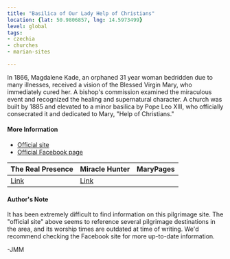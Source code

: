 ```yaml
---
title: "Basilica of Our Lady Help of Christians"
location: {lat: 50.9806857, lng: 14.5973499}
level: global
tags:
- czechia
- churches
- marian-sites

---
```



In 1866, Magdalene Kade, an orphaned 31 year woman bedridden due to many illnesses, received a vision of the Blessed Virgin Mary, who immediately cured her.  A bishop's commission examined the miraculous event and recognized the healing and supernatural character.  A church was built by 1885 and elevated to a minor basilica by Pope Leo XIII, who officially consecrated it and dedicated to Mary, "Help of Christians."

#### More Information

* [Official site](http://cz.poutni-mista-sluknovsko.cz/bazilika-minor-panny-marie-pomocnice-krestanu-filipov.html)
* [Official Facebook page](https://www.facebook.com/poutnimistofilipov)


| The Real Presence | Miracle Hunter | MaryPages |
| --- | --- | --- |
| [Link](http://www.therealpresence.org/eucharst/misc/BVM/89_FILIPOV_96x96.pdf) | [Link](https://www.miraclehunter.com/marian_apparitions/approved_apparitions/filippsdorf/index.html) |  |




#### Author's Note

It has been extremely difficult to find information on this pilgrimage site.  The "official site" above seems to reference several pilgrimage destinations in the area, and its worship times are outdated at time of writing.  We'd recommend checking the Facebook site for more up-to-date information.

-JMM




